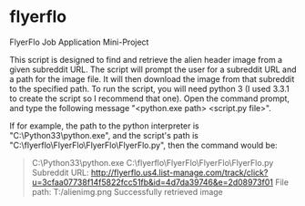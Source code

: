 flyerflo
========

FlyerFlo Job Application Mini-Project

  This script is designed to find and retrieve the alien header image from a given subreddit URL. The script will prompt the user for a subreddit URL and a path for the image file. It will then download the image from that subreddit to the specified path.
  To run the script, you will need python 3 (I used 3.3.1 to create the script so I recommend that one). Open the command prompt, and type the following message "<python.exe path> <script.py file>".

If for example, the path to the python interpreter is "C:\Python33\python.exe", and the script's path is "C:\flyerflo\FlyerFlo\FlyerFlo\FlyerFlo.py", then the command would be:

>C:\Python33\python.exe C:\flyerflo\FlyerFlo\FlyerFlo\FlyerFlo.py
Subreddit URL: http://flyerflo.us4.list-manage.com/track/click?u=3cfaa07738f14f5822fcc51fb&id=4d7da39746&e=2d08973f01
File path: T:/alienimg.png
Successfully retrieved image
